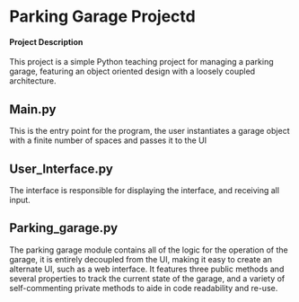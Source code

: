 # Parking Garage Projectd  

#### Project Description
This project is a simple Python teaching project for managing a parking garage, featuring an object oriented design with a loosely coupled architecture.  

## Main.py
This is the entry point for the program, the user instantiates a garage object with a finite number of spaces and passes it to the UI

## User_Interface.py
The interface is responsible for displaying the interface, and receiving all input.

## Parking_garage.py
The parking garage module contains all of the logic for the operation of the garage, it is entirely decoupled from the UI, making it easy to create an alternate UI, such as a web interface.  It features three public methods and several properties to track the current state of the garage, and a variety of self-commenting private methods to aide in code readability and re-use.
